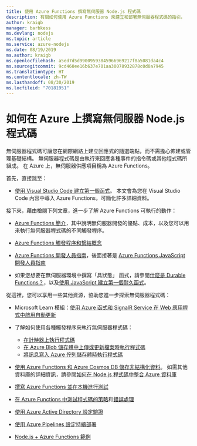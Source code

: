 ```yaml
---
title: 使用 Azure Functions 撰寫無伺服器 Node.js 程式碼
description: 有關如何使用 Azure Functions 來建立和部署無伺服器程式碼的指引。
author: kraigb
manager: barbkess
ms.devlang: nodejs
ms.topic: article
ms.service: azure-nodejs
ms.date: 08/19/2019
ms.author: kraigb
ms.openlocfilehash: a5ed7d5d99009593845966969217f8a5081da4c4
ms.sourcegitcommit: 9cd460ee16b637e701aa30078932878c0d0a7945
ms.translationtype: HT
ms.contentlocale: zh-TW
ms.lasthandoff: 08/30/2019
ms.locfileid: "70181951"
---
```

# <a name="how-to-write-serverless-nodejs-code-on-azure"></a>如何在 Azure 上撰寫無伺服器 Node.js 程式碼

無伺服器程式碼可讓您在網際網路上建立回應式的隨選端點，而不需擔心佈建或管理基礎結構。 無伺服器程式碼是由執行來回應各種事件的指令碼或其他程式碼所組成。 在 Azure 上，無伺服器供應項目稱為 Azure Functions。

首先，直接跳至：

- [使用 Visual Studio Code 建立第一個函式](/azure/azure-functions/functions-create-first-function-vs-code)。 本文會為您在 Visual Studio Code 內容中導入 Azure Functions，可簡化許多詳細資料。

接下來，藉由檢閱下列文章，進一步了解 Azure Functions 可執行的動作：

- [Azure Functions 簡介](/azure/azure-functions/functions-overview)，其中說明無伺服器開發的優點、成本，以及您可以用來執行無伺服器程式碼的不同觸發程序。

- [Azure Functions 觸發程序和繫結概念](/azure/azure-functions/functions-triggers-bindings)

- [Azure Functions 開發人員指南](/azure/azure-functions/functions-reference)，後面接著是 [Azure Functions JavaScript 開發人員指南](/azure/azure-functions/functions-reference-node)

- 如果您想要在無伺服器環境中撰寫「具狀態」  函式，請參閱[什麼是 Durable Functions？](/azure/azure-functions/durable/durable-functions-overview)，以及[使用 JavaScript 建立第一個耐久函式](/azure/azure-functions/durable/quickstart-js-vscode)。

從這裡，您可以享用一些其他資源，協助您進一步探索無伺服器程式碼：

- Microsoft Learn 模組：[使用 Azure 函式和 SignalR Service 在 Web 應用程式中啟用自動更新](https://docs.microsoft.com/learn/modules/automatic-update-of-a-webapp-using-azure-functions-and-signalr/)

- 了解如何使用各種觸發程序來執行無伺服器程式碼：

  - [在計時器上執行程式碼](/azure/azure-functions/functions-create-scheduled-function)
  - [在 Azure Blob 儲存體中上傳或更新檔案時執行程式碼](/azure/storage/blobs/storage-upload-process-images?tabs=nodejsv10)
  - [將訊息寫入 Azure 佇列儲存體時執行程式碼](/azure/azure-functions/functions-create-storage-queue-triggered-function)

- [使用 Azure Functions 和 Azure Cosmos DB 儲存非結構化資料](/azure/azure-functions/functions-integrate-store-unstructured-data-cosmosdb.md?tabs=javascript)。 如需其他資料庫的詳細資訊，請參閱[如何在 Node.js 程式碼中整合 Azure 資料庫](node-howto-integrate-databases.md)

- [撰寫 Azure Functions 並在本機進行測試](/azure/azure-functions/functions-develop-local)

- [在 Azure Functions 中測試程式碼的策略](/azure/azure-functions/functions-test-a-function)和[錯誤處理](/azure/azure-functions/functions-bindings-error-pages)

- [使用 Azure Active Directory 設定驗證](/azure/app-service/configure-authentication-provider-aad.md?toc=%2fazure%2fazure-functions%2ftoc.json)

- [使用 Azure Pipelines 設定持續部署](/azure/azure-functions/functions-how-to-azure-devops)

- [Node.js + Azure Functions 範例](/samples/browse/?languages=javascript%2Cnodejs&products=azure-functions)
